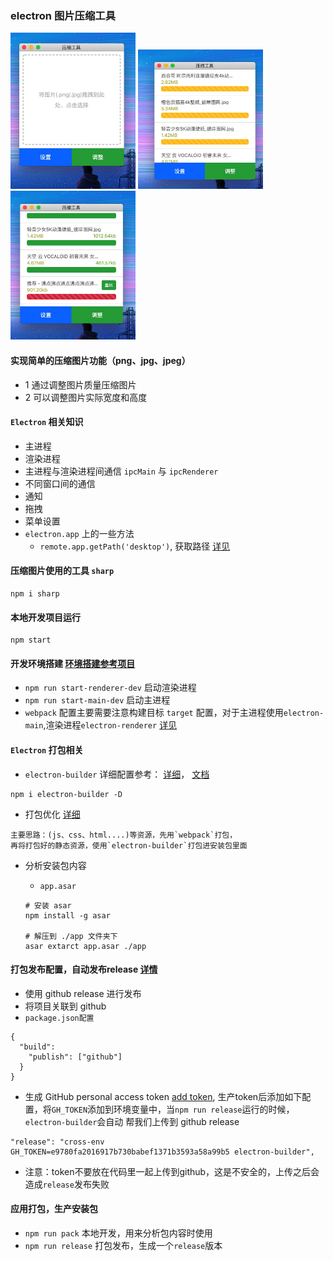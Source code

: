 ### electron 图片压缩工具

<p>
    <img style="width: 200px;" src="./docs/moke1.jpg" alt="compress1">
    <img style="width: 200px;" src="./docs/moke2.jpg" alt="compress2">
    <img style="width: 200px;" src="./docs/moke3.jpg" alt="compress3">
</p>

#### 实现简单的压缩图片功能（png、jpg、jpeg）

- 1 通过调整图片质量压缩图片
- 2 可以调整图片实际宽度和高度

#### `Electron` 相关知识

- 主进程
- 渲染进程
- 主进程与渲染进程间通信 `ipcMain` 与 `ipcRenderer`
- 不同窗口间的通信
- 通知
- 拖拽
- 菜单设置
- `electron.app` 上的一些方法
    - `remote.app.getPath('desktop')`, 获取路径 [详见](https://electronjs.org/docs/api/app#appgetpathname)

#### 压缩图片使用的工具 `sharp`

```
npm i sharp
```

#### 本地开发项目运行

```
npm start
```

#### 开发环境搭建 [环境搭建参考项目](https://github.com/electron-react-boilerplate/electron-react-boilerplate)

- `npm run start-renderer-dev` 启动渲染进程
- `npm run start-main-dev` 启动主进程
- `webpack` 配置主要需要注意构建目标 `target` 配置，对于主进程使用`electron-main`,渲染进程`electron-renderer` 
[详见](https://www.webpackjs.com/configuration/target/#target)


#### `Electron` 打包相关

- `electron-builder` 详细配置参考： [详细](https://www.npmjs.com/package/electron-builder)，
[文档](https://www.electron.build/)

```
npm i electron-builder -D
```

- 打包优化 [详细](https://imweb.io/topic/5b6817b5f6734fdf12b4b09c)

```
主要思路：(js、css、html....)等资源，先用`webpack`打包，
再将打包好的静态资源，使用`electron-builder`打包进安装包里面
```

- 分析安装包内容

    - `app.asar`
    
    ```
    # 安装 asar
    npm install -g asar
    
    # 解压到 ./app 文件夹下
    asar extarct app.asar ./app
    ```

#### 打包发布配置，自动发布release [详情](https://www.electron.build/configuration/publish)

- 使用 github release 进行发布
- 将项目关联到 github
- `package.json配置`

```
{
  "build":
    "publish": ["github"]
  }
}
```

- 生成 GitHub personal access token [add token](https://github.com/settings/tokens/new),
生产token后添加如下配置，将`GH_TOKEN`添加到环境变量中，当`npm run release`运行的时候，`electron-builder`会自动
帮我们上传到 github release

```
"release": "cross-env GH_TOKEN=e9780fa2016917b730babef1371b3593a58a99b5 electron-builder",
```
- 注意：token不要放在代码里一起上传到github，这是不安全的，上传之后会造成`release`发布失败

#### 应用打包，生产安装包

- `npm run pack` 本地开发，用来分析包内容时使用
- `npm run release` 打包发布，生成一个`release`版本
